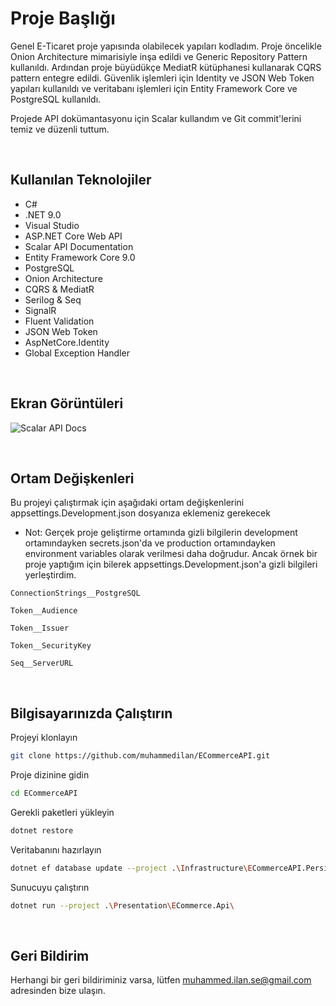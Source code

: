 
# Proje Başlığı

Genel E-Ticaret proje yapısında olabilecek yapıları kodladım. Proje öncelikle Onion Architecture mimarisiyle inşa edildi ve Generic Repository Pattern kullanıldı. Ardından proje büyüdükçe MediatR kütüphanesi kullanarak CQRS pattern entegre edildi. Güvenlik işlemleri için Identity ve JSON Web Token yapıları kullanıldı ve veritabanı işlemleri için Entity Framework Core ve PostgreSQL kullanıldı.

Projede API dokümantasyonu için Scalar kullandım ve Git commit'lerini temiz ve düzenli tuttum.

&nbsp;
## Kullanılan Teknolojiler
- C#
- .NET 9.0
- Visual Studio
- ASP.NET Core Web API
- Scalar API Documentation
- Entity Framework Core 9.0
- PostgreSQL
- Onion Architecture
- CQRS & MediatR
- Serilog & Seq
- SignalR
- Fluent Validation
- JSON Web Token
- AspNetCore.Identity
- Global Exception Handler

&nbsp;
## Ekran Görüntüleri

![Scalar API Docs](https://github.com/user-attachments/assets/854ad835-9310-4106-b6f4-e32efe1edc25)

&nbsp;
## Ortam Değişkenleri

Bu projeyi çalıştırmak için aşağıdaki ortam değişkenlerini appsettings.Development.json dosyanıza eklemeniz gerekecek

- Not: Gerçek proje geliştirme ortamında gizli bilgilerin development ortamındayken secrets.json'da ve production ortamındayken environment variables olarak verilmesi daha doğrudur. Ancak örnek bir proje yaptığım için bilerek appsettings.Development.json'a gizli bilgileri yerleştirdim.

`ConnectionStrings__PostgreSQL`

`Token__Audience`

`Token__Issuer`

`Token__SecurityKey`

`Seq__ServerURL`

&nbsp;
## Bilgisayarınızda Çalıştırın

Projeyi klonlayın

```bash
git clone https://github.com/muhammedilan/ECommerceAPI.git
```

Proje dizinine gidin

```bash
cd ECommerceAPI
```

Gerekli paketleri yükleyin

```bash
dotnet restore
```

Veritabanını hazırlayın

```bash
dotnet ef database update --project .\Infrastructure\ECommerceAPI.Persistence\ --startup-project .\Presentation\ECommerce.Api\
```

Sunucuyu çalıştırın

```bash
dotnet run --project .\Presentation\ECommerce.Api\
```

&nbsp;
## Geri Bildirim

Herhangi bir geri bildiriminiz varsa, lütfen muhammed.ilan.se@gmail.com adresinden bize ulaşın.

&nbsp;
